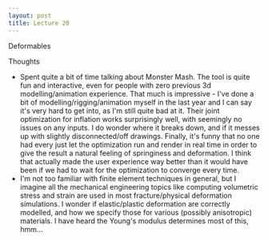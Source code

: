 ```yaml
---
layout: post
title: Lecture 20
---
```


Deformables

Thoughts
- Spent quite a bit of time talking about Monster Mash. The tool is quite fun and interactive, even for people with zero previous 3d modelling/animation experience. That much is impressive - I've done a bit of modelling/rigging/animation myself in the last year and I can say it's very hard to get into, as I'm still quite bad at it. Their joint optimization for inflation works surprisingly well, with seemingly no issues on any inputs. I do wonder where it breaks down, and if it messes up with slightly disconnected/off drawings. Finally, it's funny that no one had every just let the optimization run and render in real time in order to give the result a natural feeling of springiness and deformation. I think that actually made the user experience way better than it would have been if we had to wait for the optimization to converge every time.
- I'm not too familiar with finite element techniques in general, but I imagine all the mechanical engineering topics like computing volumetric stress and strain are used in most fracture/physical deformation simulations. I wonder if elastic/plastic deformation are correctly modelled, and how we specify those for various (possibly anisotropic) materials. I have heard the Young's modulus determines most of this, hmm... 

